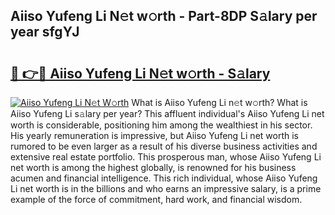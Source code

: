 ## Aiiso Yufeng Li N𝚎t w𝚘rth - Part-8DP S𝚊lary per year sfgYJ

# <h2><a href="http://gc0qu6q.nevu.top/?p=Aiiso+Yufeng+Li">🔗 👉🔴 Aiiso Yufeng Li N𝚎t w𝚘rth - S𝚊lary</a></h2>

[![Aiiso Yufeng Li N𝚎t W𝚘rth](https://i.imgur.com/Oavwk0R.jpeg)](http://gc0qu6q.nevu.top/?p=Aiiso+Yufeng+Li)
What is Aiiso Yufeng Li n𝚎t w𝚘rth? What is Aiiso Yufeng Li s𝚊lary per year?
This affluent individual's Aiiso Yufeng Li net worth is considerable, positioning him among the wealthiest in his sector. His yearly remuneration is impressive, but Aiiso Yufeng Li net worth is rumored to be even larger as a result of his diverse business activities and extensive real estate portfolio. This prosperous man, whose Aiiso Yufeng Li net worth is among the highest globally, is renowned for his business acumen and financial intelligence. This rich individual, whose Aiiso Yufeng Li net worth is in the billions and who earns an impressive salary, is a prime example of the force of commitment, hard work, and financial wisdom.
